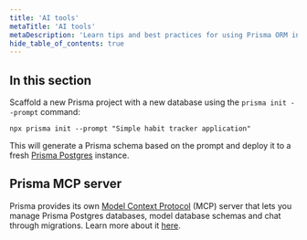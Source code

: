 ```yaml
---
title: 'AI tools'
metaTitle: 'AI tools'
metaDescription: 'Learn tips and best practices for using Prisma ORM in AI coding tools, like Cursor, Tabnine, Lovable, v0 and more.'
hide_table_of_contents: true
---
```


## In this section

Scaffold a new Prisma project with a new database using the `prisma init --prompt` command:

```terminal
npx prisma init --prompt "Simple habit tracker application"
```

This will generate a Prisma schema based on the prompt and deploy it to a fresh [Prisma Postgres](/postgres) instance.

<!-- Subsections -->

## Prisma MCP server

Prisma provides its own [Model Context Protocol](https://modelcontextprotocol.io/introduction) (MCP) server that lets you manage Prisma Postgres databases, model database schemas and chat through migrations. Learn more about it [here](/postgres/integrations/mcp-server).
